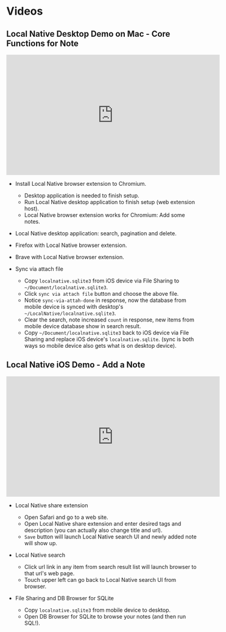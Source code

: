 # Videos

## Local Native Desktop Demo on Mac - Core Functions for Note
<iframe width="560" height="315" src="https://www.youtube-nocookie.com/embed/DBsVscpSp6w" frameborder="0" allow="accelerometer; autoplay; encrypted-media; gyroscope; picture-in-picture" allowfullscreen></iframe>

- Install Local Native browser extension to Chromium.
  - Desktop application is needed to finish setup.
  - Run Local Native desktop application to finish setup (web extension host).
  - Local Native browser extension works for Chromium: Add some notes.

- Local Native desktop application: search, pagination and delete.

- Firefox with Local Native browser extension.
- Brave with Local Native browser extension.

- Sync via attach file
  - Copy `localnative.sqlite3` from iOS device via File Sharing to `~/Document/localnative.sqlite3`.
  - Click `sync via attach file` button and choose the above file.
  - Notice `sync-via-attah-done` in response, now the database from mobile device is synced with desktop's `~/LocalNative/localnative.sqlite3`.
  - Clear the search, note increased `count` in response, new items from mobile device database show in search result.
  - Copy `~/Document/localnative.sqlite3` back to iOS device via File Sharing and replace iOS device's `localnative.sqlite`. (sync is both ways so mobile device also gets what is on desktop device).



## Local Native iOS Demo - Add a Note
<iframe width="560" height="315" src="https://www.youtube-nocookie.com/embed/3dhB5gTtXNM" frameborder="0" allow="accelerometer; autoplay; encrypted-media; gyroscope; picture-in-picture" allowfullscreen></iframe>

- Local Native share extension
  - Open Safari and go to a web site.
  - Open Local Native share extension and enter desired tags and description (you can actually also change title and url).
  - `Save` button will launch Local Native search UI and newly added note will show up.

- Local Native search
  - Click url link in any item from search result list will launch browser to that url's web page.
  - Touch upper left can go back to Local Native search UI from browser.

- File Sharing and DB Browser for SQLite
  - Copy `localnative.sqlite3` from mobile device to desktop.
  - Open DB Browser for SQLite to browse your notes (and then run SQL!).

